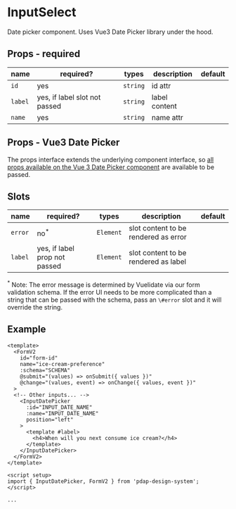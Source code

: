 # InputSelect
Date picker component. Uses Vue3 Date Picker library under the hood.

## Props - required

| name    | required?                     | types    | description   | default |
| ------- | ----------------------------- | -------- | ------------- | ------- |
| `id`    | yes                           | `string` | id attr       |         |
| `label` | yes, if label slot not passed | `string` | label content |         |
| `name`  | yes                           | `string` | name attr     |         |

## Props - Vue3 Date Picker
The props interface extends the underlying component interface, so [all props available on the Vue 3 Date Picker component](https://vue3datepicker.com/props/modes/) are available to be passed.

## Slots

| name    | required?                     | types     | description                          | default |
| ------- | ----------------------------- | --------- | ------------------------------------ | ------- |
| `error` | no<sup>*</sup>                | `Element` | slot content to be rendered as error |         |
| `label` | yes, if label prop not passed | `Element` | slot content to be rendered as label |         |

<sup>*</sup> Note: The error message is determined by Vuelidate via our form validation schema. If the error UI needs to be more complicated than a string that can be passed with the schema, pass an `\#error` slot and it will override the string.       

## Example

```vue
<template>
  <FormV2
    id="form-id"
    name="ice-cream-preference"
    :schema="SCHEMA"
    @submit="(values) => onSubmit({ values })"
    @change="(values, event) => onChange({ values, event })"
  >
  <!-- Other inputs... -->
    <InputDatePicker
      :id="INPUT_DATE_NAME"
      :name="INPUT_DATE_NAME"
      position="left"
    >
      <template #label>
        <h4>When will you next consume ice cream?</h4>
      </template>
    </InputDatePicker>
  </FormV2>
</template>

<script setup>
import { InputDatePicker, FormV2 } from 'pdap-design-system';
</script>

...
```
